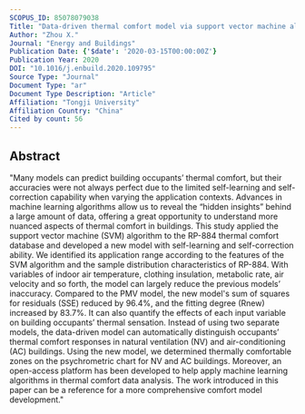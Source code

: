 ```yaml
---
SCOPUS_ID: 85078079038
Title: "Data-driven thermal comfort model via support vector machine algorithms: Insights from ASHRAE RP-884 database"
Author: "Zhou X."
Journal: "Energy and Buildings"
Publication Date: {'$date': '2020-03-15T00:00:00Z'}
Publication Year: 2020
DOI: "10.1016/j.enbuild.2020.109795"
Source Type: "Journal"
Document Type: "ar"
Document Type Description: "Article"
Affiliation: "Tongji University"
Affiliation Country: "China"
Cited by count: 56
---
```


## Abstract
"Many models can predict building occupants’ thermal comfort, but their accuracies were not always perfect due to the limited self-learning and self-correction capability when varying the application contexts. Advances in machine learning algorithms allow us to reveal the “hidden insights” behind a large amount of data, offering a great opportunity to understand more nuanced aspects of thermal comfort in buildings. This study applied the support vector machine (SVM) algorithm to the RP-884 thermal comfort database and developed a new model with self-learning and self-correction ability. We identified its application range according to the features of the SVM algorithm and the sample distribution characteristics of RP-884. With variables of indoor air temperature, clothing insulation, metabolic rate, air velocity and so forth, the model can largely reduce the previous models’ inaccuracy. Compared to the PMV model, the new model's sum of squares for residuals (SSE) reduced by 96.4%, and the fitting degree (Rnew) increased by 83.7%. It can also quantify the effects of each input variable on building occupants’ thermal sensation. Instead of using two separate models, the data-driven model can automatically distinguish occupants’ thermal comfort responses in natural ventilation (NV) and air-conditioning (AC) buildings. Using the new model, we determined thermally comfortable zones on the psychrometric chart for NV and AC buildings. Moreover, an open-access platform has been developed to help apply machine learning algorithms in thermal comfort data analysis. The work introduced in this paper can be a reference for a more comprehensive comfort model development."
